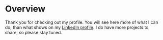 <!-- ### Hi there 👋 -->
# Overview

Thank you for checking out my profile.  You will see here more of what I can do, than what shows on my [LinkedIn profile](https://www.linkedin.com/in/vadhym-beauvoir-b7559359). I do have more projects to share, so please stay tuned.

<!--
**vbvr/vbvr** is a ✨ _special_ ✨ repository because its `README.md` (this file) appears on your GitHub profile.

Here are some ideas to get you started:

- 🔭 I’m currently working on ...
- 🌱 I’m currently learning ...
- 👯 I’m looking to collaborate on ...
- 🤔 I’m looking for help with ...
- 💬 Ask me about ...
- 📫 How to reach me: ...
- 😄 Pronouns: ...
- ⚡ Fun fact: ...
-->
